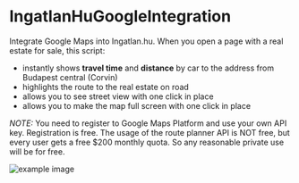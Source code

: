 # IngatlanHuGoogleIntegration
Integrate Google Maps into Ingatlan.hu. When you open a page with a real estate for sale, this script:
- instantly shows **travel time** and **distance** by car to the address from Budapest central (Corvin)
- highlights the route to the real estate on road
- allows you to see street view with one click in place
- allows you to make the map full screen with one click in place

*NOTE:* You need to register to Google Maps Platform and use your own API key. Registration is free. The usage of the route planner API is NOT free, but every user gets a free $200 monthly quota. So any reasonable private use will be for free.

![example image](https://github.com/KleaTech/IngatlanHuGoogleIntegration/raw/main/exampleImg.PNG "Example")
